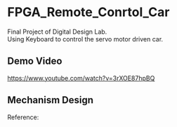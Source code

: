 # FPGA_Remote_Conrtol_Car
Final Project of Digital Design Lab.  
Using Keyboard to control the servo motor driven car.
## Demo Video
https://www.youtube.com/watch?v=3rXOE87hpBQ
## Mechanism Design
Reference:
